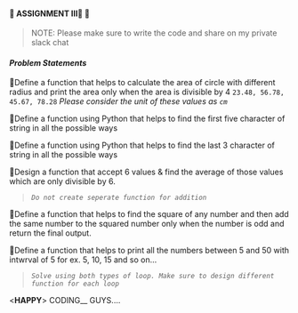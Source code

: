 #### 🐍 ASSIGNMENT III:memo: 🐍

>NOTE: Please make sure to write the code and share on my private slack chat


#### _Problem Statements_
:pushpin:Define a function that helps to calculate the area of circle with different radius and print the area only when the area is divisible by 4
  `23.48, 56.78, 45.67, 78.28`
  _Please consider the unit of these values as `cm`_

:pushpin:Define a function using Python that helps to find the first five character of string in all the possible ways

:pushpin:Define a function using Python that helps to find the last 3 character of string in all the possible ways
  
:pushpin:Design a function that accept 6 values & find the average of those values which are only divisible by 6.
  >_`Do not create seperate function for addition`_

:pushpin:Define a function that helps to find the square of any number and then add the same number to the squared number only when the number is odd and return the final output.

:pushpin:Define a function that helps to print all the numbers between 5 and 50 with intwrval of 5 for ex. 5, 10, 15 and so on... 
  >_`Solve using both types of loop. Make sure to design different function for each loop`_


<__HAPPY__> CODING__ GUYS....